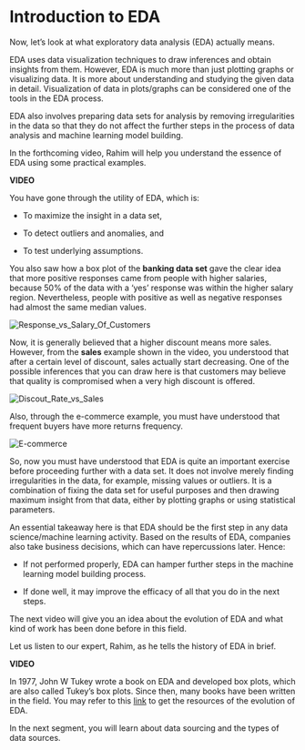 ﻿# Introduction to EDA

Now, let’s look at what exploratory data analysis (EDA) actually means.

EDA uses data visualization techniques to draw inferences and obtain insights from them. However, EDA is much more than just plotting graphs or visualizing data. It is more about understanding and studying the given data in detail. Visualization of data in plots/graphs can be considered one of the tools in the EDA process.

EDA also involves preparing data sets for analysis by removing irregularities in the data so that they do not affect the further steps in the process of data analysis and machine learning model building.

In the forthcoming video, Rahim will help you understand the essence of EDA using some practical examples.  

**VIDEO**  

You have gone through the utility of EDA, which is:

- To maximize the insight in a data set,

- To detect outliers and anomalies, and

- To test underlying assumptions.

You also saw how a box plot of the  **banking data set** gave the clear idea that more positive responses came from people with higher salaries, because 50% of the data with a ‘yes’ response was within the higher salary region. Nevertheless, people with positive as well as negative responses had almost the same median values.

![Response_vs_Salary_Of_Customers](https://i.ibb.co/yWKkDB6/Response-vs-Salary-Of-Customers.png)

Now, it is generally believed that a higher discount means more sales. However, from the  **sales** example shown in the video, you understood that after a certain level of discount, sales actually start decreasing. One of the possible inferences that you can draw here is that customers may believe that quality is compromised when a very high discount is offered.

![Discout_Rate_vs_Sales](https://i.ibb.co/sqBnZwW/Discout-Rate-vs-Sales.png)

Also, through the e-commerce example, you must have understood that frequent buyers have more returns frequency.

![E-commerce](https://i.ibb.co/TtC3Mw9/E-Commerce.png)

So, now you must have understood that EDA is quite an important exercise before proceeding further with a data set. It does not involve merely finding irregularities in the data, for example, missing values or outliers. It is a combination of fixing the data set for useful purposes and then drawing maximum insight from that data, either by plotting graphs or using statistical parameters.

An essential takeaway here is that EDA should be the first step in any data science/machine learning activity. Based on the results of EDA, companies also take business decisions, which can have repercussions later. Hence:

- If not performed properly, EDA can hamper further steps in the machine learning model building process.

- If done well, it may improve the efficacy of all that you do in the next steps.

The next video will give you an idea about the evolution of EDA and what kind of work has been done before in this field.

Let us listen to our expert, Rahim, as he tells the history of EDA in brief.  

**VIDEO**  

In 1977, John W Tukey wrote a book on EDA and developed box plots, which are also called Tukey’s box plots. Since then, many books have been written in the field. You may refer to this [link](https://www.itl.nist.gov/div898/handbook/eda/section4/eda43.htm#Tukey)  to get the resources of the evolution of EDA.

In the next segment, you will learn about data sourcing and the types of data sources.

